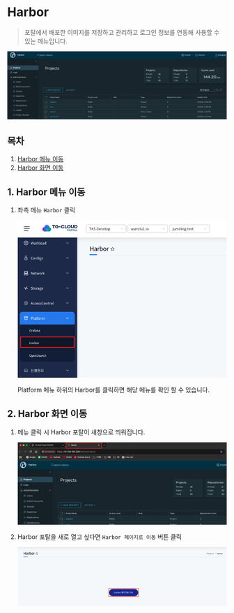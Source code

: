 # Harbor

> 포탈에서 배포한 이미지를 저장하고 관리하고 로그인 정보를 연동해 사용할 수 있는 메뉴입니다.

![](img/harbor.png)


## 목차

1. [Harbor 메뉴 이동](#1-harbor-메뉴-이동)
2. [Harbor 화면 이동](#2-harbor-화면-이동)

## 1. Harbor 메뉴 이동

1. 좌측 메뉴 `Harbor` 클릭

   ![](img/harbor_menu.png)
   
   Platform 메뉴 하위의 Harbor를 클릭하면 해당 메뉴를 확인 할 수 있습니다.

## 2. Harbor 화면 이동

1. 메뉴 클릭 시 Harbor 포탈이 새창으로 띄워집니다.

   ![](img/harbor_page.png)
   

2. Harbor 포탈을 새로 열고 싶다면 `Harbor 페이지로 이동` 버튼 클릭

   ![](img/harbor_button.png)
   
